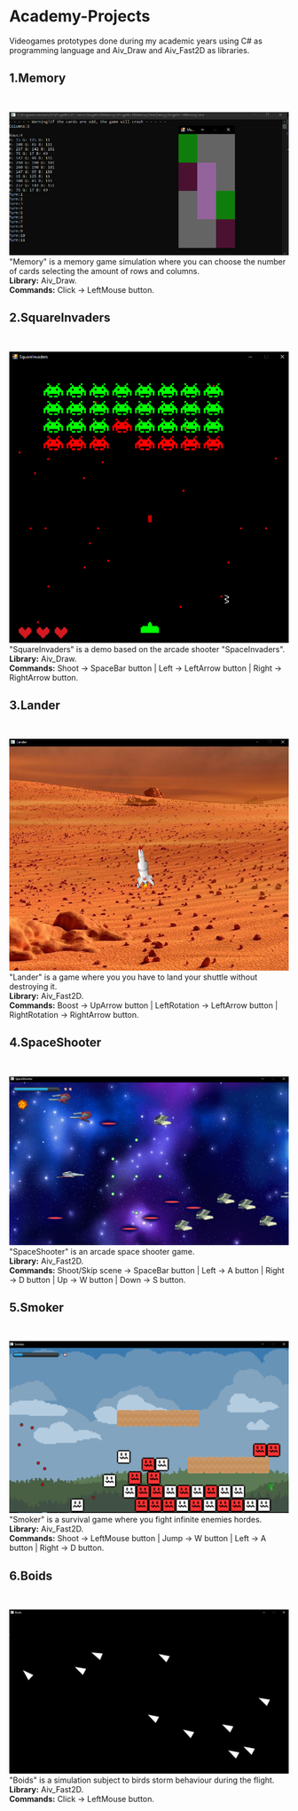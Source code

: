 # Academy-Projects
Videogames prototypes done during my academic years using C# as programming language and Aiv_Draw and Aiv_Fast2D as libraries.<br/>

<h2>1.Memory</h2> <br/>

![MEMORY](Images/Memory.PNG) <br/>
"Memory" is a memory game simulation where you can choose the number of cards selecting the amount of rows and columns.<br/>
<b>Library:</b> Aiv_Draw.<br/>
<b>Commands:</b> Click -> LeftMouse button.<br/>

<h2>2.SquareInvaders</h2> <br/>

![SQUAREINVADERS](Images/SquareInvaders.PNG) <br/>
"SquareInvaders" is a demo based on the arcade shooter "SpaceInvaders".<br/>
<b>Library:</b> Aiv_Draw.<br/>
<b>Commands:</b> Shoot -> SpaceBar button | Left -> LeftArrow button | Right -> RightArrow button.<br/>

<h2>3.Lander</h2> <br/>

![LANDER](Images/Lander.PNG) <br/>
"Lander" is a game where you you have to land your shuttle without destroying it.<br/>
<b>Library:</b> Aiv_Fast2D.<br/>
<b>Commands:</b> Boost -> UpArrow button | LeftRotation -> LeftArrow button | RightRotation -> RightArrow button.<br/>

<h2>4.SpaceShooter</h2> <br/>

![SPACESHOOTER](Images/SpaceShooter.PNG) <br/>
"SpaceShooter" is an arcade space shooter game.<br/>
<b>Library:</b> Aiv_Fast2D.<br/>
<b>Commands:</b> Shoot/Skip scene -> SpaceBar button | Left -> A button | Right -> D button | Up -> W button | Down -> S button.<br/>

<h2>5.Smoker</h2> <br/>

![SMOKER](Images/Smoker.PNG) <br/>
"Smoker" is a survival game where you fight infinite enemies hordes.<br/>
<b>Library:</b> Aiv_Fast2D.<br/>
<b>Commands:</b> Shoot -> LeftMouse button | Jump -> W button | Left -> A button | Right -> D button.<br/>

<h2>6.Boids</h2> <br/>

![BOIDS](Images/Boids.PNG) <br/>
"Boids" is a simulation subject to birds storm behaviour during the flight.<br/>
<b>Library:</b> Aiv_Fast2D.<br/>
<b>Commands:</b> Click -> LeftMouse button.<br/>
